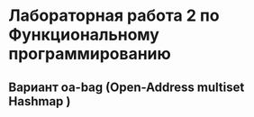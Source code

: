 # Лабораторная работа 2 по Функциональному программированию
## Вариант oa-bag (Open-Address multiset Hashmap )

